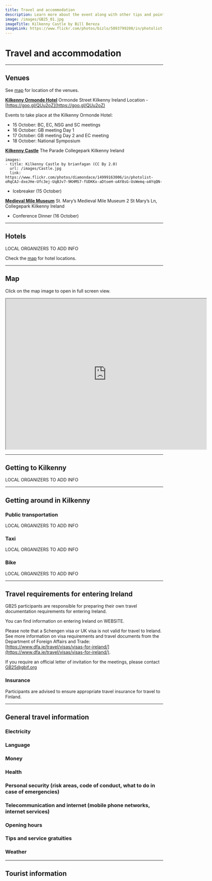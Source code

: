 ```yaml
---
title: Travel and accommodation
description: Learn more about the event along with other tips and pointers for those travelling to Ireland.
image: /images/GB25_01.jpg
imageTitle: Kilkenny Castle by Bill Bereza
imageLink: https://www.flickr.com/photos/bizlo/5093799200/in/photolist-8L8439-hxoGcE-do179k-akfdsb-wVPjgG-wVM91W-GbuTDh-g7Usj7-g11nBG-dRsgy1-qE1KA3-qU4ynY-629TYK-Fpomt4-dRmDe8-qpSeue-dnwBgu-qCaTNx-8LbKVo-pb8fwz-pgQnFW-GbuZJo-nWGssD-7ZbE7b-s4eS9p-do1f3s-8NxdRc-a9ircn-BjNb8z-nvQtXG-7ZahE3-7Z8812-rx2C3h-Fposdk-GjEdHr-dxkbMu-dxeFwc-dxeMaX-dxeEXR-dxeHPx-dxeLqz-dxeJHe-dxeHhn-dsTNFW-dsTEtx-dsTKfd-dsTPAq-dsTzka-dsTNNC-dsTtLp/
---
```


# Travel and accommodation

<!-- toc -->

<!-- tocstop -->

-----------------------

## Venues

See [map](https://gb25.gbif.org/en/travel-accommodation/#map) for location of the venues. 


**[Kilkenny Ormonde Hotel](https://www.kilkennyormonde.com/)**
Ormonde Street
Kilkenny
Ireland
Location - [https://goo.gl/QUu2oZ](https://goo.gl/QUu2oZ)

Events to take place at the Kilkenny Ormonde Hotel:

*	15 October: BC, EC, NSG and SC meetings
*	16 October: GB meeting Day 1
*	17 October: GB meeting Day 2 and EC meeting
*	18 October: National Symposium


**[Kilkenny Castle](http://www.kilkennycastle.ie)**
The Parade
Collegepark
Kilkenny
Ireland

```styledYaml
images: 
- title: Kilkenny Castle by brianfagan (CC By 2.0)
  url: /images/Castle.jpg
  link: https://www.flickr.com/photos/diamondace/14999163006/in/photolist-oRqCAJ-dxeJHe-Ufc3ej-UqBJv7-9KHMS7-fUDKKx-aDtoeH-oAY8sG-UsWemq-oAYqQN-
```

*	Icebreaker (15 October)

**[Medieval Mile Museum](http://www.medievalmilemuseum.ie/)**
St. Mary’s Medieval Mile Museum
2 St Mary’s Ln, Collegepark
Kilkenny
Ireland

* Conference Dinner (16 October)

-----------------------

## Hotels

LOCAL ORGANIZERS TO ADD INFO

Check the [map](https://gb25.gbif.org/en/travel-accommodation/#map) for hotel locations. 



-----------------------

## Map

Click on the map image to open in full screen view.
<iframe src="https://www.google.com/maps/d/embed?mid=18XVb-5R7NGnTOtmXecioO5jKklaN4YOw" width="640" height="480" style="height:480px"></iframe>



-----------------------

## Getting to Kilkenny

LOCAL ORGANIZERS TO ADD INFO

-----------------------

## Getting around in Kilkenny

### Public transportation

LOCAL ORGANIZERS TO ADD INFO


### Taxi

LOCAL ORGANIZERS TO ADD INFO


### Bike

LOCAL ORGANIZERS TO ADD INFO


-----------------------

## Travel requirements for entering Ireland

GB25 participants are responsible for preparing their own travel documentation requirements for entering Ireland.

You can find information on entering Ireland on WEBSITE.

Please note that a Schengen visa or UK visa is not valid for travel to Ireland. See more information on visa requirements and travel documents from the Department of Foreign Affairs and Trade: [https://www.dfa.ie/travel/visas/visas-for-ireland/](https://www.dfa.ie/travel/visas/visas-for-ireland/).

If you require an official letter of invitation for the meetings, please contact [GB25@gbif.org](mailto:GB25@gbif.org)

### Insurance

Participants are advised to ensure appropriate travel insurance for travel to Finland.

-----------------------

## General travel information

### Electricity



###	Language


###	Money


###	Health



###	Personal security (risk areas, code of conduct, what to do in case of emergencies)


###	Telecommunication and internet (mobile phone networks, internet services)




### Opening hours


###	Tips and service gratuities




### Weather 


-----------------------

## Tourist information


